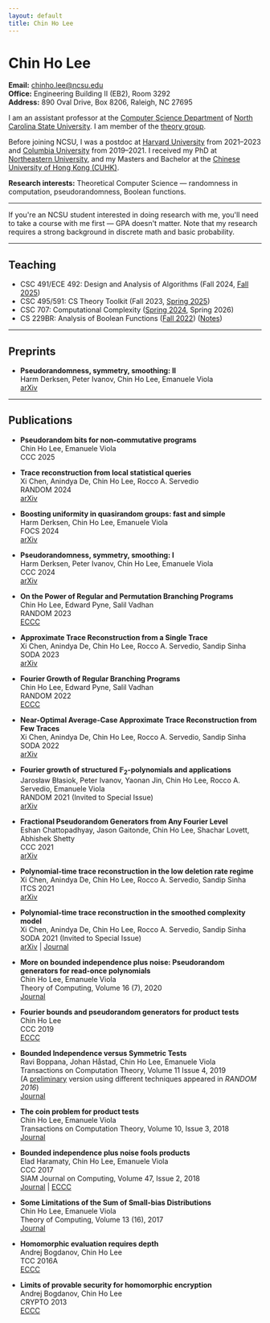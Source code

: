 ```yaml
---
layout: default
title: Chin Ho Lee
---
```


# Chin Ho Lee

**Email:** chinho.lee@ncsu.edu  
**Office:** Engineering Building II (EB2), Room 3292  
**Address:** 890 Oval Drive, Box 8206, Raleigh, NC 27695

I am an assistant professor at the [Computer Science Department](https://www.csc.ncsu.edu) of [North Carolina State University](https://www.ncsu.edu).  I am member of the [theory group](https://ncsu-theory-lab.github.io/).

Before joining NCSU, I was a postdoc at [Harvard University](https://www.harvard.edu) from 2021–2023 and [Columbia University](https://www.columbia.edu) from 2019–2021. I received my PhD at [Northeastern University](https://www.northeastern.edu), and my Masters and Bachelor at the [Chinese University of Hong Kong (CUHK)](https://www.cuhk.edu.hk).

**Research interests:** Theoretical Computer Science — randomness in computation, pseudorandomness, Boolean functions.

---

If you're an NCSU student interested in doing research with me, you'll need to take a course with me first — GPA doesn't matter.  Note that my research requires a strong background in discrete math and basic probability.

---

## Teaching

- CSC 491/ECE 492: Design and Analysis of Algorithms (Fall 2024, [Fall 2025](./csc491/))
- CSC 495/591: CS Theory Toolkit (Fall 2023, [Spring 2025](./csc591/))
- CSC 707: Computational Complexity ([Spring 2024](./csc707/), Spring 2026)
- CS 229BR: Analysis of Boolean Functions ([Fall 2022](./cs229br/)) ([Notes](https://chinholee.github.io/CS229BR_lecture_notes.pdf))

---

## Preprints

- **Pseudorandomness, symmetry, smoothing: II**  
  Harm Derksen, Peter Ivanov, Chin Ho Lee, Emanuele Viola  
  [arXiv](https://arxiv.org/abs/2407.12110)

---

## Publications

- **Pseudorandom bits for non-commutative programs**  
  Chin Ho Lee, Emanuele Viola  
  CCC 2025  

- **Trace reconstruction from local statistical queries**  
  Xi Chen, Anindya De, Chin Ho Lee, Rocco A. Servedio  
  RANDOM 2024  
  [arXiv](https://arxiv.org/abs/2407.11177)

- **Boosting uniformity in quasirandom groups: fast and simple**  
  Harm Derksen, Chin Ho Lee, Emanuele Viola  
  FOCS 2024  
  [arXiv](https://arxiv.org/abs/2409.06932)

- **Pseudorandomness, symmetry, smoothing: I**  
  Harm Derksen, Peter Ivanov, Chin Ho Lee, Emanuele Viola  
  CCC 2024  
  [arXiv](https://arxiv.org/abs/2405.13143)

- **On the Power of Regular and Permutation Branching Programs**  
  Chin Ho Lee, Edward Pyne, Salil Vadhan  
  RANDOM 2023  
  [ECCC](https://eccc.weizmann.ac.il/report/2023/102/)

- **Approximate Trace Reconstruction from a Single Trace**  
  Xi Chen, Anindya De, Chin Ho Lee, Rocco A. Servedio, Sandip Sinha  
  SODA 2023  
  [arXiv](https://arxiv.org/abs/2211.03292)

- **Fourier Growth of Regular Branching Programs**  
  Chin Ho Lee, Edward Pyne, Salil Vadhan  
  RANDOM 2022  
  [ECCC](https://eccc.weizmann.ac.il/report/2022/034/)

- **Near-Optimal Average-Case Approximate Trace Reconstruction from Few Traces**  
  Xi Chen, Anindya De, Chin Ho Lee, Rocco A. Servedio, Sandip Sinha  
  SODA 2022  
  [arXiv](https://arxiv.org/abs/2107.11530)

- **Fourier growth of structured $\mathbb{F}_2$-polynomials and applications**  
  Jarosław Błasiok, Peter Ivanov, Yaonan Jin, Chin Ho Lee, Rocco A. Servedio, Emanuele Viola  
  RANDOM 2021 (Invited to Special Issue)  
  [arXiv](https://arxiv.org/abs/2107.10797)

- **Fractional Pseudorandom Generators from Any Fourier Level**  
  Eshan Chattopadhyay, Jason Gaitonde, Chin Ho Lee, Shachar Lovett, Abhishek Shetty  
  CCC 2021  
  [arXiv](https://arxiv.org/abs/2008.01316)

- **Polynomial-time trace reconstruction in the low deletion rate regime**  
  Xi Chen, Anindya De, Chin Ho Lee, Rocco A. Servedio, Sandip Sinha  
  ITCS 2021  
  [arXiv](https://arxiv.org/abs/2012.02844)

- **Polynomial-time trace reconstruction in the smoothed complexity model**  
  Xi Chen, Anindya De, Chin Ho Lee, Rocco A. Servedio, Sandip Sinha  
  SODA 2021 (Invited to Special Issue)  
  [arXiv](https://arxiv.org/abs/2008.12386) | [Journal](https://doi.org/10.1145/3560819)

- **More on bounded independence plus noise: Pseudorandom generators for read-once polynomials**  
  Chin Ho Lee, Emanuele Viola  
  Theory of Computing, Volume 16 (7), 2020  
  [Journal](https://doi.org/10.4086/toc.2020.v016a007)

- **Fourier bounds and pseudorandom generators for product tests**  
  Chin Ho Lee  
  CCC 2019  
  [ECCC](https://eccc.weizmann.ac.il/report/2019/017/)

- **Bounded Independence versus Symmetric Tests**  
  Ravi Boppana, Johan Håstad, Chin Ho Lee, Emanuele Viola  
  Transactions on Computation Theory, Volume 11 Issue 4, 2019  
  (A [preliminary](https://eccc.weizmann.ac.il/report/2016/102/) version using different techniques appeared in *RANDOM 2016*)  
  [Journal](https://doi.org/10.1145/3337783)

- **The coin problem for product tests**  
  Chin Ho Lee, Emanuele Viola  
  Transactions on Computation Theory, Volume 10, Issue 3, 2018  
  [Journal](https://doi.org/10.1145/3201787)
 
- **Bounded independence plus noise fools products**  
  Elad Haramaty, Chin Ho Lee, Emanuele Viola  
  CCC 2017  
  SIAM Journal on Computing, Volume 47, Issue 2, 2018  
  [Journal](https://doi.org/10.1137/17M1129088) | [ECCC](https://eccc.weizmann.ac.il/report/2016/169/)

- **Some Limitations of the Sum of Small-bias Distributions**  
  Chin Ho Lee, Emanuele Viola  
  Theory of Computing, Volume 13 (16), 2017  
  [Journal](http://doi.org/10.4086/toc.2017.v013a016)

- **Homomorphic evaluation requires depth**  
  Andrej Bogdanov, Chin Ho Lee  
  TCC 2016A  
  [ECCC](https://eccc.weizmann.ac.il/report/2012/157/)

- **Limits of provable security for homomorphic encryption**  
  Andrej Bogdanov, Chin Ho Lee  
  CRYPTO 2013   
  [ECCC](https://eccc.weizmann.ac.il/report/2012/156/)
